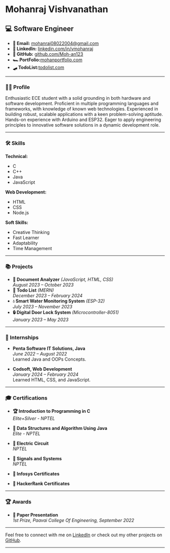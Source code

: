

# Mohanraj Vishvanathan

## 💻 Software Engineer

- **📧 Email:** mohanraj08022004@gmail.com
- **🔗 LinkedIn:** [linkedin.com/in/vmohanraj](https://linkedin.com/in/vmohanraj)
- **🐙 GitHub:** [github.com/Moh-an123](https://github.com/Moh-an123)
- **🏎️ PortFolio:**[mohanportfolio.com](https://mohanpf.netlify.app/)
- **🛹 TodoList:**[todolist.com](https://todolist-1-1c3x.onrender.com/)
---

### 👨‍💻 Profile

Enthusiastic ECE student with a solid grounding in both hardware and software development. Proficient in multiple programming languages and frameworks, with knowledge of known web technologies. Experienced in building robust, scalable applications with a keen problem-solving aptitude. Hands-on experience with Arduino and ESP32. Eager to apply engineering principles to innovative software solutions in a dynamic development role.

---

### 🛠️ Skills

**Technical:**
- C
- C++
- Java
- JavaScript

**Web Development:**
- HTML
- CSS
- Node.js

**Soft Skills:**
- Creative Thinking
- Fast Learner
- Adaptability
- Time Management

---

### 📚 Projects

- **📄 Document Analyzer** *(JavaScript, HTML, CSS)*  
  *August 2023 – October 2023*
- **📝 Todo List** *(MERN)*  
  *December 2023 – February 2024*
- **💧 Smart Water Monitoring System** *(ESP-32)*  
  *July 2023 – November 2023*
- **🔒 Digital Door Lock System** *(Microcontroller-8051)*  
  *January 2023 – May 2023*
---

### 💼 Internships

- **Penta Software IT Solutions, Java**  
  *June 2022 – August 2022*  
  Learned Java and OOPs Concepts.
  
- **Codsoft, Web Development**  
  *January 2024 – February 2024*  
  Learned HTML, CSS, and JavaScript.

---

### 🎓 Certifications

- **🏆 Introduction to Programming in C**  
  *Elite+Silver - NPTEL*
  
- **🏅 Data Structures and Algorithm Using Java**  
  *Elite - NPTEL*
  
- **🔌 Electric Circuit**  
  *NPTEL*
  
- **📶 Signals and Systems**  
  *NPTEL*
  
- **📜 Infosys Certificates**
  
- **🏅 HackerRank Certificates**

---

### 🏆 Awards

- **🥇 Paper Presentation**  
  *1st Prize, Paavai College Of Engineering, September 2022*

---

Feel free to connect with me on [LinkedIn](https://linkedin.com/in/vmohanraj) or check out my other projects on [GitHub](https://github.com/Moh-an123).

---
